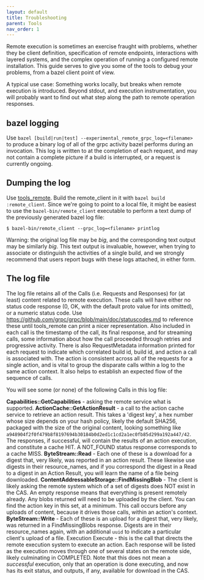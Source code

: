 ```yaml
---
layout: default
title: Troubleshooting
parent: Tools
nav_order: 1
---
```


Remote execution is sometimes an exercise fraught with problems, whether they be client definition, specification of remote endpoints, interactions with layered systems, and the complex operation of running a configured remote installation. This guide serves to give you some of the tools to debug your problems, from a bazel client point of view.

A typical use case: Something works locally, but breaks when remote execution is introduced. Beyond stdout, and execution instrumentation, you will probably want to find out what step along the path to remote operation responses.

## bazel logging

Use `bazel [build|run|test] --experimental_remote_grpc_log=<filename>` to produce a binary log of all of the grpc activity bazel performs during an invocation. This log is written to at the completion of each request, and may not contain a complete picture if a build is interrupted, or a request is currently ongoing.

## Dumping the log

Use [tools_remote](https://github.com/bazelbuild/tools_remote). Build the remote_client in it with `bazel build :remote_client`. Since we're going to point to a local file, it might be easiest to use the `bazel-bin/remote_client` executable to perform a text dump of the previously generated bazel log file:

`$ bazel-bin/remote_client --grpc_log=<filename> printlog`

Warning: the original log file may be *big*, and the corresponding text output may be similarly *big*. This text output is invaluable, however, when trying to associate or distinguish the activities of a single build, and we strongly recommend that users report bugs with these logs attached, in either form.

## The log file

The log file retains all of the Calls (i.e. Requests and Responses) for (at least) content related to remote execution. These calls will have either no status code response (0, OK, with the default proto value for ints omitted), or a numeric status code. Use https://github.com/grpc/grpc/blob/main/doc/statuscodes.md to reference these until tools_remote can print a nicer representation. Also included in each call is the timestamp of the call, its final response, and for streaming calls, some information about how the call proceeded through retries and progressive activity. There is also RequestMetadata information printed for each request to indicate which correlated build id, build id, and action a call is associated with. The action is consistent across all of the requests for a single action, and is vital to group the disparate calls within a log to the same action context. It also helps to establish an expected flow of the sequence of calls.

You will see some (or none) of the following Calls in this log file:

**Capabilities::GetCapabilities** - asking the remote service what is supported.
**ActionCache::GetActionResult** - a call to the action cache service to retrieve an action result. This takes a 'digest key', a hex number whose size depends on your hash policy, likely the default SHA256, packaged with the size of the original content, looking something like `a948904f2f0f479b8f8197694b30184b0d2ed1c1cd2a1ec0fb85d299a192a447/42`. The responses, if successful, will contain the results of an action execution, and constitute a cache HIT. A NOT_FOUND status response corresponds to a cache MISS.
**ByteStream::Read** - Each one of these is a download for a digest that, very likely, was reported in an action result. These likewise use digests in their resource_names, and if you correspond the digest in a Read to a digest in an Action Result, you will learn the name of a file being downloaded.
**ContentAddressableStorage::FindMissingBlob** - The client is likely asking the remote system which of a set of digests does NOT exist in the CAS. An empty response means that everything is present remotely already. Any blobs returned will need to be uploaded by the client. You can find the action key in this set, at a minimum. This call occurs before any uploads of content, because it drives those calls, within an action's context.
**ByteStream::Write** - Each of these is an upload for a digest that, very likely, was returned in a FindMissingBlobs response. Digests are in their resource_names again, with an additional `uuid` to indicate a particular client's upload of a file.
Execution Execute - this is the call that directs the remote execution system to execute an action. Each response will be listed as the execution moves through one of several states on the remote side, likely culminating in COMPLETED. Note that this does not mean a *successful* execution, only that an operation is done executing, and now has its exit status, and outputs, if any, available for download in the CAS.
